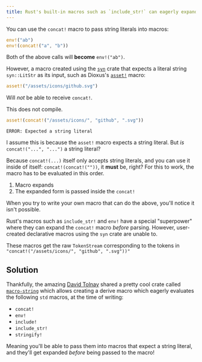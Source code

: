 ```yaml
---
title: Rust's built-in macros such as `include_str!` can eagerly expand inner macros. Can we do the same?
---
```


You can use the `concat!` macro to pass string literals into macros:

```rs
env!("ab")
env!(concat!("a", "b"))
```

Both of the above calls will **become** `env!("ab")`.

However, a macro created using the [`syn`](https://crates.io/crates/syn) crate that expects a literal string `syn::LitStr` as its input, such as Dioxus's [`asset!`](https://docs.rs/dioxus/0.6.3/dioxus/prelude/macro.asset.html) macro:

```rs
asset!("/assets/icons/github.svg")
```

Will _not_ be able to receive `concat!`.

This does not compile.

```rs
asset!(concat!("/assets/icons/", "github", ".svg"))
```

<div class="error">

```
ERROR: Expected a string literal
```

</div>

I assume this is because the `asset!` macro expects a string literal. But _is_ `concat!("...", "...")` a string literal?

Because `concat!(...)` itself only accepts string literals, and you can use it inside of itself: `concat!(concat!(""))`, it **must** be, right? For this to work, the macro has to be evaluated in this order.

1. Macro expands
1. The expanded form is passed inside the `concat!`

When you try to write your own macro that can do the above, you'll notice it isn't possible.

Rust's macros such as `include_str!` and `env!` have a special "superpower" where they can expand the `concat!` macro _before_ parsing. However, user-created declarative macros using the `syn` crate are unable to.

These macros get the raw `TokenStream` corresponding to the tokens in `"concat!("/assets/icons/", "github", ".svg"))"`

## Solution

Thankfully, the amazing [David Tolnay](https://github.com/dtolnay) shared a pretty cool crate called [`macro-string`](https://crates.io/crates/macro-string) which allows creating a derive macro which eagerly evaluates the following `std` macros, at the time of writing:

- `concat!`
- `env!`
- `include!`
- `include_str!`
- `stringify!`

Meaning you'll be able to pass them into macros that expect a string literal, and they'll get expanded _before_ being passed to the macro!
